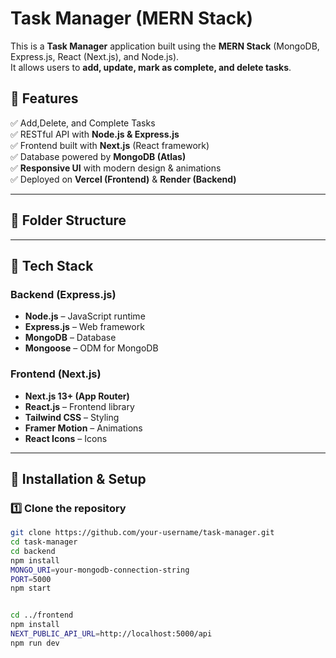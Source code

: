 # Task Manager (MERN Stack)

This is a **Task Manager** application built using the **MERN Stack** (MongoDB, Express.js, React (Next.js), and Node.js).  
It allows users to **add, update, mark as complete, and delete tasks**.

## 🌟 Features
✅ Add,Delete, and Complete Tasks  
✅ RESTful API with **Node.js & Express.js**  
✅ Frontend built with **Next.js** (React framework)  
✅ Database powered by **MongoDB (Atlas)**  
✅ **Responsive UI** with modern design & animations  
✅ Deployed on **Vercel (Frontend)** & **Render (Backend)**  

---

## 📂 Folder Structure

---

## 🚀 Tech Stack
### **Backend (Express.js)**
- **Node.js** – JavaScript runtime
- **Express.js** – Web framework
- **MongoDB** – Database
- **Mongoose** – ODM for MongoDB

### **Frontend (Next.js)**
- **Next.js 13+ (App Router)**
- **React.js** – Frontend library
- **Tailwind CSS** – Styling
- **Framer Motion** – Animations
- **React Icons** – Icons

---

## 🔧 Installation & Setup

### **1️⃣ Clone the repository**
```sh
git clone https://github.com/your-username/task-manager.git
cd task-manager
cd backend
npm install
MONGO_URI=your-mongodb-connection-string
PORT=5000
npm start


cd ../frontend
npm install
NEXT_PUBLIC_API_URL=http://localhost:5000/api
npm run dev
